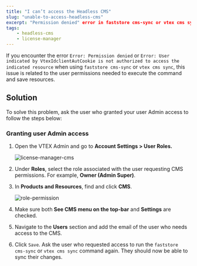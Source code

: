 ```yaml
---
title: "I can’t access the Headless CMS"
slug: "unable-to-access-headless-cms"
excerpt: "Permission denied" error in faststore cms-sync or vtex cms sync indicates user access issues."
tags:
    - headless-cms
    - license-manager
---
```


If you encounter the error `Error: Permission denied` or `Error: User indicated by VtexIdclientAutCookie is not authorized to access the indicated resource` when using `faststore cms-sync` or `vtex cms sync`, this issue is related to the user permissions needed to execute the command and save resources.

## Solution

To solve this problem, ask the user who granted your user Admin access to follow the steps below:

### Granting user Admin access

1. Open the VTEX Admin and go to **Account Settings > User Roles.**

   ![license-manager-cms](https://vtexhelp.vtexassets.com/assets/docs/src/cms-license-manager___57f69d96f44f3d29413f2651df7d98c8.png)

2. Under **Roles**, select the role associated with the user requesting CMS permissions. For example, **Owner (Admin Super)**.

3. In **Products and Resources**, find and click **CMS**.

   ![role-permission](https://vtexhelp.vtexassets.com/assets/docs/src/cms-license-manager-role___f67a8717b5411664dd29cfa9de1764bc.gif)

4. Make sure both **See CMS menu on the top-bar** and **Settings** are checked.

5. Navigate to the **Users** section and add the email of the user who needs access to the CMS.

6. Click `Save`. Ask the user who requested access to run the `faststore cms-sync` or `vtex cms sync` command again. They should now be able to sync their changes.
